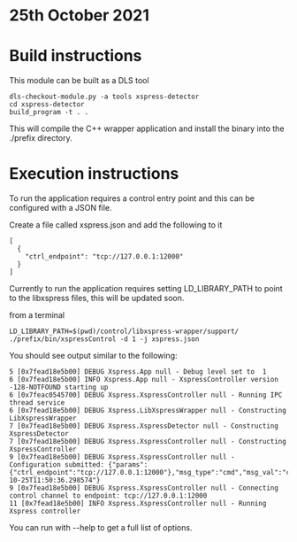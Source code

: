 25th October 2021
=================

Build instructions
==================

This module can be built as a DLS tool

```
dls-checkout-module.py -a tools xspress-detector
cd xspress-detector
build_program -t . .
```

This will compile the C++ wrapper application and install the 
binary into the ./prefix directory.


Execution instructions
======================

To run the application requires a control entry point and this can
be configured with a JSON file.  

Create a file called xspress.json and add the following to it

```
[
  {
    "ctrl_endpoint": "tcp://127.0.0.1:12000"
  }
]
```

Currently to run the application requires setting LD_LIBRARY_PATH
to point to the libxspress files, this will be updated soon.

from a terminal 

```
LD_LIBRARY_PATH=$(pwd)/control/libxspress-wrapper/support/ ./prefix/bin/xspressControl -d 1 -j xspress.json 
```

You should see output similar to the following:

```
5 [0x7fead18e5b00] DEBUG Xspress.App null - Debug level set to  1
6 [0x7fead18e5b00] INFO Xspress.App null - XspressController version -128-NOTFOUND starting up
6 [0x7feac0545700] DEBUG Xspress.XspressController null - Running IPC thread service
6 [0x7fead18e5b00] DEBUG Xspress.LibXspressWrapper null - Constructing LibXspressWrapper
7 [0x7fead18e5b00] DEBUG Xspress.XspressDetector null - Constructing XspressDetector
7 [0x7fead18e5b00] DEBUG Xspress.XspressController null - Constructing XspressController
9 [0x7fead18e5b00] DEBUG Xspress.XspressController null - Configuration submitted: {"params":{"ctrl_endpoint":"tcp://127.0.0.1:12000"},"msg_type":"cmd","msg_val":"configure","id":0,"timestamp":"2021-10-25T11:50:36.298574"}
9 [0x7fead18e5b00] DEBUG Xspress.XspressController null - Connecting control channel to endpoint: tcp://127.0.0.1:12000
11 [0x7fead18e5b00] INFO Xspress.XspressController null - Running Xspress controller
```

You can run with --help to get a full list of options.
